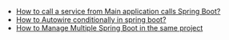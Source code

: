 * [How to call a service from Main application calls Spring Boot?](https://stackoverflow.com/questions/49698963/how-to-call-a-service-from-main-application-calls-spring-boot)
* [How to Autowire conditionally in spring boot?](https://stackoverflow.com/questions/57656119/how-to-autowire-conditionally-in-spring-boot)
* [How to Manage Multiple Spring Boot in the same project](https://stackoverflow.com/questions/39680990/how-to-manage-multiple-spring-boot-in-the-same-project)
